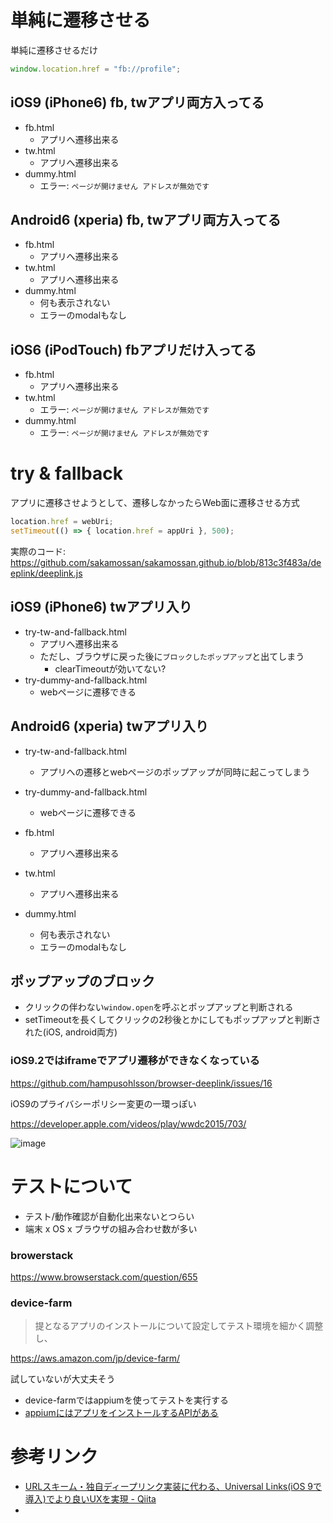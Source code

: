 

# 単純に遷移させる

単純に遷移させるだけ

```js
window.location.href = "fb://profile";
```


## iOS9 (iPhone6) fb, twアプリ両方入ってる

- fb.html
  - アプリへ遷移出来る
- tw.html
  - アプリへ遷移出来る
- dummy.html
  - エラー: `ページが開けません アドレスが無効です`


## Android6 (xperia) fb, twアプリ両方入ってる

- fb.html
  - アプリへ遷移出来る
- tw.html
  - アプリへ遷移出来る
- dummy.html
  - 何も表示されない
  - エラーのmodalもなし


## iOS6 (iPodTouch) fbアプリだけ入ってる

- fb.html
  - アプリへ遷移出来る
- tw.html
  - エラー: `ページが開けません アドレスが無効です`
- dummy.html
  - エラー: `ページが開けません アドレスが無効です`


# try & fallback

アプリに遷移させようとして、遷移しなかったらWeb面に遷移させる方式

```js
location.href = webUri;
setTimeout(() => { location.href = appUri }, 500);
```

実際のコード: https://github.com/sakamossan/sakamossan.github.io/blob/813c3f483a/deeplink/deeplink.js


## iOS9 (iPhone6) twアプリ入り

- try-tw-and-fallback.html
  - アプリへ遷移出来る
  - ただし、ブラウザに戻った後に`ブロックしたポップアップ`と出てしまう
    - clearTimeoutが効いてない?
- try-dummy-and-fallback.html
  - webページに遷移できる


## Android6 (xperia) twアプリ入り

- try-tw-and-fallback.html
  - アプリへの遷移とwebページのポップアップが同時に起こってしまう
- try-dummy-and-fallback.html
  - webページに遷移できる


- fb.html
  - アプリへ遷移出来る
- tw.html
  - アプリへ遷移出来る
- dummy.html
  - 何も表示されない
  - エラーのmodalもなし


## ポップアップのブロック

- クリックの伴わない`window.open`を呼ぶとポップアップと判断される
- setTimeoutを長くしてクリックの2秒後とかにしてもポップアップと判断された(iOS, android両方)


### iOS9.2ではiframeでアプリ遷移ができなくなっている

https://github.com/hampusohlsson/browser-deeplink/issues/16

iOS9のプライバシーポリシー変更の一環っぽい

https://developer.apple.com/videos/play/wwdc2015/703/

![image](https://cloud.githubusercontent.com/assets/5309672/17427461/cf88826c-5b1b-11e6-9b5a-516d943db9a1.png)


# テストについて

- テスト/動作確認が自動化出来ないとつらい
- 端末 x OS x ブラウザの組み合わせ数が多い


### browerstack

https://www.browserstack.com/question/655

### device-farm

> 提となるアプリのインストールについて設定してテスト環境を細かく調整し、

https://aws.amazon.com/jp/device-farm/

試していないが大丈夫そう

- device-farmではappiumを使ってテストを実行する
- [appiumにはアプリをインストールするAPIがある](
https://github.com/appium/python-client/blob/47cc892d78bb87293563f50c0439c202f1b6d8ce/appium/webdriver/webdriver.py#L502)


# 参考リンク

- [URLスキーム・独自ディープリンク実装に代わる、Universal Links(iOS 9で導入)でより良いUXを実現 - Qiita](http://qiita.com/mono0926/items/2bf651246714f20df626)
-
